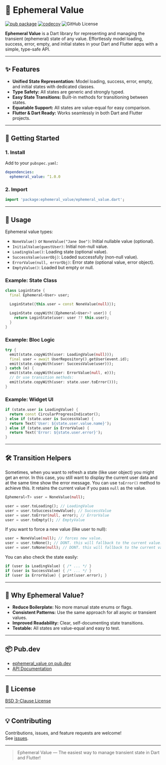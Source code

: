 # 🌟 Ephemeral Value

[![pub package](https://img.shields.io/pub/v/ephemeral_value.svg)](https://pub.dev/packages/ephemeral_value)
[![codecov](https://codecov.io/gh/xamantra/ephemeral_value/branch/dev/graph/badge.svg?token=UDJ7RRLSZI)](https://codecov.io/gh/xamantra/ephemeral_value)
![GitHub License](https://img.shields.io/github/license/xamantra/ephemeral_value?label=license)

<!-- [![GitHub stars](https://img.shields.io/github/stars/xamantra/ephemeral_value.svg?style=social)](https://github.com/xamantra/ephemeral_value) -->

**Ephemeral Value** is a Dart library for representing and managing the
transient (ephemeral) state of any value. Effortlessly model loading, success,
error, empty, and initial states in your Dart and Flutter apps with a simple,
type-safe API.

---

## ✨ Features

- **Unified State Representation:** Model loading, success, error, empty, and
  initial states with dedicated classes.
- **Type Safety:** All states are generic and strongly typed.
- **Easy State Transitions:** Built-in methods for transitioning between states.
- **Equatable Support:** All states are value-equal for easy comparison.
- **Flutter & Dart Ready:** Works seamlessly in both Dart and Flutter projects.

---

## 🚀 Getting Started

### 1. Install

Add to your `pubspec.yaml`:

```yaml
dependencies:
  ephemeral_value: ^1.0.0
```

### 2. Import

```dart
import 'package:ephemeral_value/ephemeral_value.dart';
```

---

## 🧩 Usage

Ephemeral value types:

- `NoneValue()` or `NoneValue("Jane Doe")`: Initial nullable value (optional).
- `InitialValue(guestUser)`: Initial non-null value.
- `LoadingValue()`: Loading state (optional value).
- `SuccessValue(userObj)`: Loaded successfully (non-null value).
- `ErrorValue(null, errorObj)`: Error state (optional value, error object).
- `EmptyValue()`: Loaded but empty or null.

### Example: State Class

```dart
class LoginState {
  final Ephemeral<User> user;

  LoginState({this.user = const NoneValue(null)});

  LoginState copyWith({Ephemeral<User>? user}) {
    return LoginState(user: user ?? this.user);
  }
}
```

### Example: Bloc Logic

```dart
try {
  emit(state.copyWith(user: LoadingValue(null)));
  final user = await UserRepository().getUser(event.id);
  emit(state.copyWith(user: SuccessValue(user)));
} catch (e) {
  emit(state.copyWith(user: ErrorValue(null, e)));
  // Or use transition methods:
  emit(state.copyWith(user: state.user.toError()));
}
```

### Example: Widget UI

```dart
if (state.user is LoadingValue) {
  return const CircularProgressIndicator();
} else if (state.user is SuccessValue) {
  return Text('User: ${state.user.value.name}');
} else if (state.user is ErrorValue) {
  return Text('Error: ${state.user.error}');
}
```

---

## 🛠️ Transition Helpers

Sometimes, when you want to refresh a state (like user object) you might get an
error. In this case, you still want to display the current user data and at the
same time show the error message. You can use `toError()` method to achieve
this. It retains the current value if you pass `null` as the value.

```dart
Ephemeral<T> user = NoneValue(null);

user = user.toLoading(); // LoadingValue
user = user.toSuccess(newValue); // SuccessValue
user = user.toError(null, error); // ErrorValue
user = user.toEmpty(); // EmptyValue
```

If you want to force a new value (like user to null):

```dart
user = NoneValue(null); // forces new value.
user = user.toNone(); // DONT. this will fallback to the current value.
user = user.toNone(null); // DONT. this will fallback to the current value.
```

You can also check the state easily:

```dart
if (user is LoadingValue) { /* ... */ }
if (user is SuccessValue) { /* ... */ }
if (user is ErrorValue) { print(user.error); }
```

---

## 🤔 Why Ephemeral Value?

- **Reduce Boilerplate:** No more manual state enums or flags.
- **Consistent Patterns:** Use the same approach for all async or transient
  values.
- **Improved Readability:** Clear, self-documenting state transitions.
- **Testable:** All states are value-equal and easy to test.

---

## 📦 Pub.dev

- [ephemeral_value on pub.dev](https://pub.dev/packages/ephemeral_value)
- [API Documentation](https://pub.dev/documentation/ephemeral_value/latest/)

---

## 📝 License

[BSD 3-Clause License](https://github.com/xamantra/ephemeral_value/blob/main/LICENSE)

---

## 💡 Contributing

Contributions, issues, and feature requests are welcome!\
See [issues](https://github.com/xamantra/ephemeral_value/issues).

---

> Ephemeral Value — The easiest way to manage transient state in Dart and
> Flutter!
